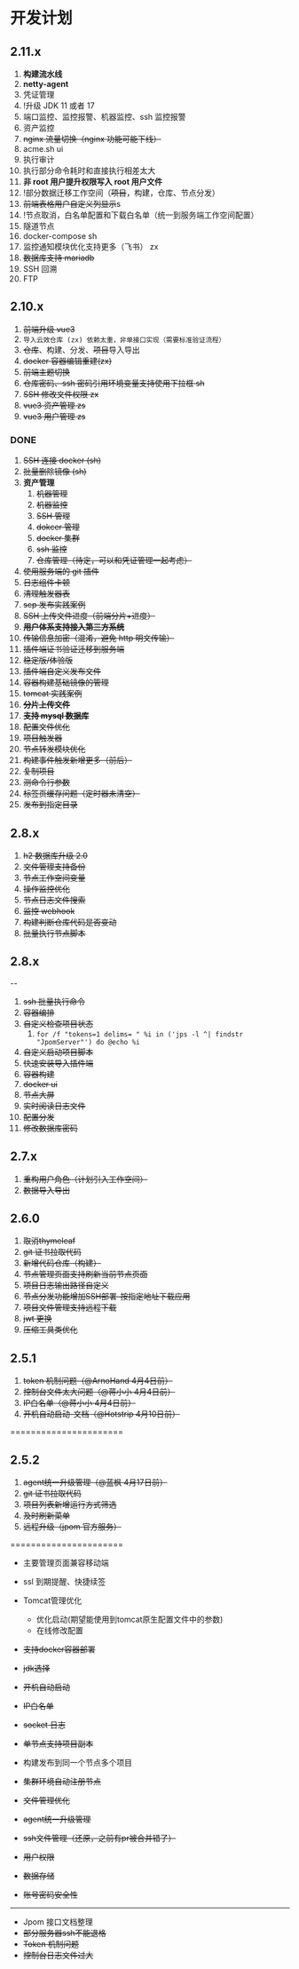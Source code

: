 # 开发计划

## 2.11.x

1. **构建流水线**
2. **netty-agent**
3. 凭证管理
4. !升级 JDK 11 或者 17
5. 端口监控、监控报警、机器监控、ssh 监控报警
6. 资产监控
7. ~~nginx 流量切换（nginx 功能可能下线）~~
8. acme.sh ui
9. 执行审计
10. 执行部分命令耗时和直接执行相差太大
11. **非 root 用户提升权限写入 root 用户文件**
12. !部分数据迁移工作空间（~~项目~~，构建，仓库、节点分发）
13. ~~前端表格用户自定义列显示~~s
14. !节点取消，白名单配置和下载白名单（统一到服务端工作空间配置）
15. 隧道节点
16. docker-compose       sh
17. 监控通知模块优化支持更多（飞书）    zx
18. ~~数据库支持 mariadb~~
19. SSH 回溯
20. FTP

## 2.10.x

1. ~~前端升级 vue3~~
2. `导入云效仓库 (zx) 依赖太重，非单接口实现（需要标准验证流程）`
3. ~~仓库~~、构建、分发、~~项目~~导入导出
4. ~~docker 容器编辑重建(zx)~~
5. ~~前端主题切换~~
6. ~~仓库密码、ssh 密码引用环境变量支持使用下拉框   sh~~
7. ~~SSH 修改文件权限    zx~~
8. ~~vue3 资产管理       zs~~
9. ~~vue3 用户管理       zs~~

### DONE

1. ~~SSH 连接 docker (sh)~~
2. ~~批量删除镜像 (sh)~~
3. **资产管理**
    1. ~~机器管理~~
    2. ~~机器监控~~
    3. ~~SSH 管理~~
    4. ~~dokcer 管理~~
    5. ~~docker 集群~~
    6. ~~ssh 监控~~
    7. ~~仓库管理（待定，可以和凭证管理一起考虑）~~
4. ~~使用服务端的 git 插件~~
5. ~~日志组件卡顿~~
6. ~~清理触发器表~~
7. ~~scp 发布实践案例~~
8. ~~SSH 上传文件进度（前端分片+进度）~~
9. ~~**用户体系支持接入第三方系统**~~
10. ~~传输信息加密（混淆，避免 http 明文传输）~~
11. ~~插件端证书验证迁移到服务端~~
12. ~~稳定版/体验版~~
13. ~~插件端自定义发布文件~~
14. ~~容器构建基础镜像的管理~~
15. ~~tomcat 实践案例~~
16. ~~**分片上传文件**~~
17. ~~**支持 mysql 数据库**~~
18. ~~配置文件优化~~
19. ~~项目触发器~~
20. ~~节点转发模块优化~~
21. ~~构建事件触发新增更多（前后）~~
22. ~~复制项目~~
23. ~~测命令行参数~~
24. ~~标签页缓存问题（定时器未清空）~~
25. ~~发布到指定目录~~

## 2.8.x

1. ~~h2 数据库升级 2.0~~
2. ~~文件管理支持备份~~
3. ~~节点工作空间变量~~
4. ~~操作监控优化~~
5. ~~节点日志文件搜索~~
6. ~~监控 webhook~~
7. ~~构建判断仓库代码是否变动~~
8. ~~批量执行节点脚本~~

## 2.8.x
--

1. ~~ssh 批量执行命令~~
2. ~~容器编排~~
3. ~~自定义检查项目状态~~
	1. `for /f "tokens=1 delims= " %i in ('jps -l ^| findstr "JpomServer"') do @echo %i`
4. ~~自定义启动项目脚本~~
5. ~~快速安装导入插件端~~
6. ~~容器构建~~
7. ~~docker ui~~
8. ~~节点大屏~~
9. ~~实时阅读日志文件~~
10. ~~配置分发~~
11. ~~修改数据库密码~~

## 2.7.x

1. ~~重构用户角色（计划引入工作空间）~~
2. ~~数据导入导出~~

## 2.6.0

1. ~~取消thymeleaf~~
2. ~~git 证书拉取代码~~
3. ~~新增代码仓库（构建）~~
4. ~~节点管理页面支持刷新当前节点页面~~
5. ~~项目日志输出路径自定义~~
6. ~~节点分发功能增加SSH部署-按指定地址下载应用~~
7. ~~项目文件管理支持远程下载~~
8. ~~jwt 更换~~
9. ~~压缩工具类优化~~

## 2.5.1

1. ~~token 机制问题（@ArnoHand 4月4日前）~~
2. ~~控制台文件太大问题（@蒋小小 4月4日前）~~
3. ~~IP白名单（@蒋小小 4月4日前）~~
4. ~~开机自动启动-文档（@Hotstrip 4月10日前）~~

======================

## 2.5.2

1. ~~agent统一升级管理（@蓝枫 4月17日前）~~
2. ~~git 证书拉取代码~~
3. ~~项目列表新增运行方式筛选~~
4. ~~及时刷新菜单~~
5. ~~远程升级（jpom 官方服务）~~

======================

* 主要管理页面兼容移动端
* ssl 到期提醒、快捷续签
* Tomcat管理优化
	* 优化启动(期望能使用到tomcat原生配置文件中的参数)
	* 在线修改配置
* ~~支持docker容器部署~~
* ~~jdk选择~~
* ~~开机自动启动~~
* ~~IP白名单~~
* ~~socket 日志~~
* ~~单节点支持项目副本~~
* 构建发布到同一个节点多个项目
* ~~集群环境自动注册节点~~
* ~~文件管理优化~~
* ~~agent统一升级管理~~
* ~~ssh文件管理（还原，之前有pr被合并错了）~~


* ~~用户权限~~
* ~~数据存储~~
* ~~账号密码安全性~~

--------------------

* Jpom 接口文档整理
* ~~部分服务器ssh不能退格~~
* ~~Token 机制问题~~
* ~~控制台日志文件过大~~
   
